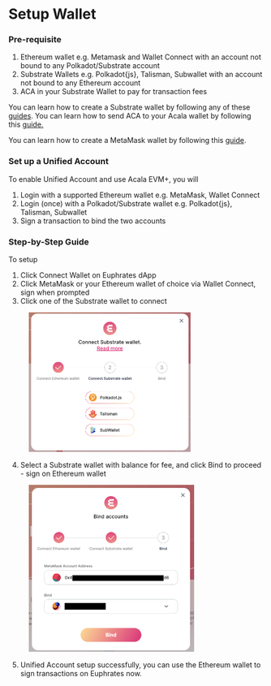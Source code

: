 # Setup Wallet

### Pre-requisite

1. Ethereum wallet e.g. Metamask and Wallet Connect with an account not bound to any Polkadot/Substrate account
2. Substrate Wallets e.g. Polkadot{js}, Talisman, Subwallet with an account not bound to any Ethereum account
3. ACA in your Substrate Wallet to pay for transaction fees

You can learn how to create a Substrate wallet by following any of these [guides](https://wiki.acala.network/get-started/acala-network/acala-account). You can learn how to send ACA to your Acala wallet by following this [guide.](https://wiki.acala.network/integrate/integration/token-transfer)

You can learn how to create a MetaMask wallet by following this [guide](https://www.youtube.com/watch?v=GNPz-Dv5BjM).

### Set up a Unified Account

To enable Unified Account and use Acala EVM+, you will

1. Login with a supported Ethereum wallet e.g. MetaMask, Wallet Connect
2. Login (once) with a Polkadot/Substrate wallet e.g. Polkadot{js}, Talisman, Subwallet
3. Sign a transaction to bind the two accounts

### Step-by-Step Guide

To setup&#x20;

1. Click Connect Wallet on Euphrates dApp
2. Click MetaMask or your Ethereum wallet of choice via Wallet Connect, sign when prompted
3. Click one of the Substrate wallet to connect

<figure><img src="../.gitbook/assets/image (3).png" alt="" width="319"><figcaption></figcaption></figure>

4. Select a Substrate wallet with balance for fee, and click Bind to proceed - sign on Ethereum wallet

<figure><img src="../.gitbook/assets/image (4).png" alt="" width="326"><figcaption></figcaption></figure>

5. Unified Account setup successfully, you can use the Ethereum wallet to sign transactions on Euphrates now.
